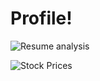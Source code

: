 # Profile!



![Resume analysis](https://github.com/ibezawith/Profile/assets/135276938/8dc27928-de8b-4b14-8082-9b5c5177e8d4)





![Stock Prices](https://github.com/ibezawith/Portfolio/assets/135276938/0329b864-d3dc-42a7-9ebb-3200bb622879)
